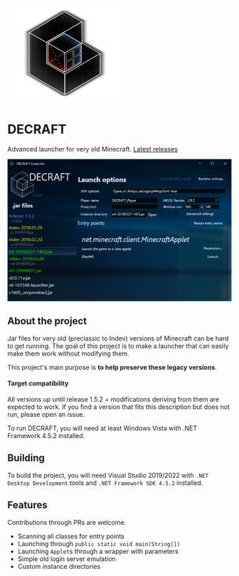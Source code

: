 ![logo](md_img/decraft_logo.png)
# DECRAFT
Advanced launcher for very old Minecraft.
[Latest releases](https://github.com/counter185/DECRAFT_Launcher/releases)

![ui_image_1](md_img/ui_1.png)

## About the project
Jar files for very old (preclassic to Indev) versions of Minecraft can be hard to get running. The goal of this project is to make a launcher that can easily make them work without modifying them.

This project's main purpose is **to help preserve these legacy versions**.

#### Target compatibility

All versions up until release 1.5.2 + modifications deriving from them are expected to work. If you find a version that fits this description but does not run, please open an issue.

To run DECRAFT, you will need at least Windows Vista with .NET Framework 4.5.2 installed.

## Building

To build the project, you will need Visual Studio 2019/2022 with `.NET Desktop Development` tools and `.NET Framework SDK 4.5.2` installed.

## Features

Contributions through PRs are welcome.

- Scanning all classes for entry points
- Launching through `public static void main(String[])`
- Launching `Applet`s through a wrapper with parameters
- Simple old login server emulation
- Custom instance directories